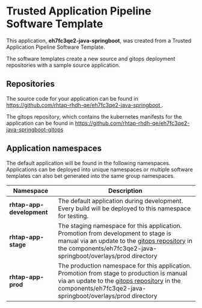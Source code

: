 # Trusted Application Pipeline Software Template

This application, **eh7fc3qe2-java-springboot**, was created from a Trusted Application Pipeline Software Template.

The software templates create a new source and gitops deployment repositories with a sample source application. 

## Repositories

The source code for your application can be found in [https://github.com/rhtap-rhdh-qe/eh7fc3qe2-java-springboot ](https://github.com/rhtap-rhdh-qe/eh7fc3qe2-java-springboot ).
 
The gitops repository, which contains the kubernetes manifests for the application can be found in 
[https://github.com/rhtap-rhdh-qe/eh7fc3qe2-java-springboot-gitops ](https://github.com/rhtap-rhdh-qe/eh7fc3qe2-java-springboot-gitops ) 

## Application namespaces 

The default application will be found in the following namespaces. Applications can be deployed into unique namespaces or multiple software templates can also bet generated into the same group namespaces.  

|  Namespace   |  Description   |  
| -------- | -------- |   
| **rhtap-app-development** | The default application during development. Every build will be deployed to this namespace for testing. | 
| **rhtap-app-stage** | The staging namespace for this application. Promotion from development to stage is manual via an update to the [gitops repository](https://github.com/rhtap-rhdh-qe/eh7fc3qe2-java-springboot-gitops ) in the components/eh7fc3qe2-java-springboot/overlays/prod directory |  
| **rhtap-app-prod** | The production namespace for this application. Promotion from stage to production is manual via an update to the [gitops repository](https://github.com/rhtap-rhdh-qe/eh7fc3qe2-java-springboot-gitops ) in the components/eh7fc3qe2-java-springboot/overlays/prod directory | 